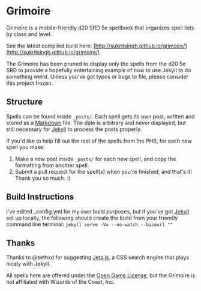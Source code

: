 # Grimoire

Grimoire is a mobile-friendly d20 SRD 5e spellbook that organizes spell lists by class and level.

See the latest compiled build here: [http://sukritsingh.github.io/grimoire/](http://sukritsingh.github.io/grimoire/)

The Grimoire has been pruned to display only the spells from the d20 5e SRD to provide a hopefully entertaining example of how to use Jekyll to do something weird. Unless you've got typos or bugs to file, please consider this project frozen.

## Structure

Spells can be found inside `_posts/`. Each spell gets its own post, written and stored as a [Markdown](http://daringfireball.net/projects/markdown/basics) file. The date is arbitrary and never displayed, but still necessary for [Jekyll](http://jekyllrb.com) to process the posts properly.

If you'd like to help fill out the rest of the spells from the PHB, for each new spell you make:

1. Make a new post inside `_posts/` for each new spell, and copy the formatting from another spell.
2. Submit a pull request for the spell(s) when you're finished, and that's it! Thank you so much. :)

## Build Instructions

I've edited _config.yml for my own build purposes, but if you've got [Jekyll](http://jekyllrb.com) set up locally, the following should create the build from your friendly command line terminal:
`jekyll serve -Vw --no-watch --baseurl ""`

## Thanks

Thanks to @sethxd for suggesting [Jets.js](http://nexts.github.io/Jets.js/), a CSS search engine that plays nicely with Jekyll.

All spells here are offered under the [Open Game License](http://5e.d20srd.org/ogl.htm), but the Grimoire is not affiliated with Wizards of the Coast, Inc.
